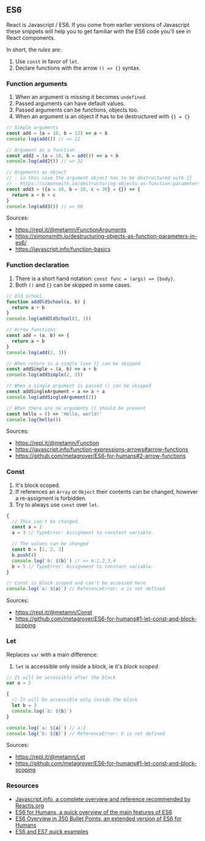 ## ES6

React is Javascript / ES6. If you come from earlier versions of Javascript these snippets will help you to get familiar with the ES6 code you'll see in React components.

In short, the *rules* are:

1. Use `const` in favor of `let`.
2. Declare functions with the arrow `() => {}` syntax.

### Function arguments

1. When an argument is missing it becomes `undefined`.
2. Passed arguments can have default values.
3. Passed arguments can be functions, objects too.
4. When an argument is an object if has to be destructured with `{} = {}`

```Javascript
// Simple arguments
const add = (a = 10, b = 12) => a + b
console.log(add()) // => 22

// Argument as a function
const add2 = (a = 10, b = add()) => a + b
console.log(add2()) // => 32

// Arguments as object
// - in this case the argument object has to be destructured with {}
// - https://simonsmith.io/destructuring-objects-as-function-parameters-in-es6/
const add3 = ({a = 10, b = 20, c = 30} = {}) => {
  return a + b + c
}
console.log(add3()) // => 60
```

Sources:
- https://repl.it/@metamn/FunctionArguments
- https://simonsmith.io/destructuring-objects-as-function-parameters-in-es6/
- https://javascript.info/function-basics

### Function declaration

1. There is a short hand notation: `const func = (args) => {body}`.
2. Both `()` and `{}` can be skipped in some cases.

```Javascript
// Old school
function addOldSchool(a, b) {
  return a + b
}
console.log(addOldSchool(2, 3))

// Arrow functions
const add = (a, b) => {
  return a + b
}
console.log(add(2, 3))

// When return is a simple line {} can be skipped
const addSimple = (a, b) => a + b
console.log(addSimple(2, 3))

// When a single argument is passed () can be skipped
const addSingleArgument = a => a + a
console.log(addSingleArgument(2))

// When there are no arguments () should be present
const hello = () => 'Hello, world!'
console.log(hello())
```

Sources:
- https://repl.it/@metamn/Function
- https://javascript.info/function-expressions-arrows#arrow-functions
- https://github.com/metagrover/ES6-for-humans#2-arrow-functions

### Const

1. It's block scoped.
2. If references an `Array` or `Object` their contents can be changed, however a re-assigment is forbidden.
3. Try to always use `const` over `let`.

```Javascript
{
  // This can't be changed.
  const a = 2
  a = 3 // TypeError: Assignment to constant variable.

  // The values can be changed
  const b = [1, 2, 3]
  b.push(4)
  console.log(`b: ${b}`) // => b:1,2,3,4
  b = 5 // TypeError: Assignment to constant variable.
}

// Const is block scoped and can't be accessed here
console.log(`a: ${a}`) // ReferenceError: a is not defined
```

Sources:
- https://repl.it/@metamn/Const
- https://github.com/metagrover/ES6-for-humans#1-let-const-and-block-scoping

### Let

Replaces `var` with a main difference:

1. `let` is accessible only inside a block, ie it's *block scoped*.

```Javascript
// It will be accessible after the block
var a = 2

{
  // It will be accessible only inside the block
  let b = 3
  console.log(`b: ${b}`)
}

console.log(`a: ${a}`) // a:2
console.log(`b: ${b}`) // ReferenceError: b is not defined
```

Sources:
- https://repl.it/@metamn/Let
- https://github.com/metagrover/ES6-for-humans#1-let-const-and-block-scoping

### Resources

- [Javascript.info, a complete overview and reference recommended by Reactjs.org](https://javascript.info/)
- [ES6 for Humans, a quick overview of the main features of ES6](https://github.com/metagrover/ES6-for-humans)
- [ES6 Overview in 350 Bullet Points, an extended version of ES6 for Humans](https://ponyfoo.com/articles/es6)
- [ES6 and ES7 quick examples](https://medium.freecodecamp.org/here-are-examples-of-everything-new-in-ecmascript-2016-2017-and-2018-d52fa3b5a70e)

